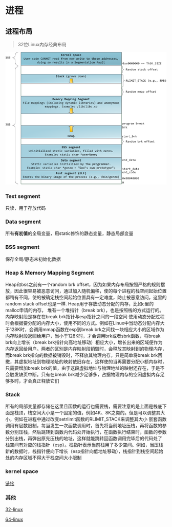 # 进程

## 进程布局

> 32位Linux内存经典布局

![Layout of 32bit linux process&apos;s memory](../../.gitbook/assets/linux_proc_mm_layout.png)

### Text segment

只读，用于存放代码

### Data segment

所有**有初值**的全局变量，用static修饰的静态变量，静态局部变量

### BSS segment

保存全局/静态未初始化数据

### Heap & Memory Mapping Segment

Heap和bss之前有一个random brk offset，因为如果内存布局按照严格的规则摆放，因此很容易被恶意访问，通过加入随机偏移，使的每个进程的栈空间起始位置都稍有不同，使的被确定栈空间起始位置具有一定难度，防止被恶意访问，这里的random stack offset也是一样.
Heap用于存放动态分配的内存，比如c里的malloc申请的内存，
堆有一个堆指针（break brk），也是按照栈的方式运行的。内存映射段是存在在break brk指针与esp指针之间的一段空间
使用动态分配过程时会根据要分配的内存大小，使用不同的方式。例如在Linux中当动态分配内存大于128K时，会调用mmap函数在esp到break brk之间找一块相应大小的区域作为内存映射段返回给用户，当小于128K时，才会调用brk或者sbrk函数，将break brk向上增长（break brk指针向高地址移动）相应大小，增长出来的区域便作为内存返回给用户。两者的区别是内存映射段销毁时，会释放其映射到的物理内存，而break brk指向的数据被销毁时，不释放其物理内存，只是简单将break brk回撤，其虚拟地址到物理地址的映射依旧存在，这样使的当再需要分配小额内存时，只需要增加break brk的值，由于这段虚拟地址与物理地址的映射还存在，于是不会触发缺页中断。只有在break brk减少足够多，占据物理内存的空闲虚拟内存足够多时，才会真正释放它们

### Stack

所有的局部变量都存储在这里且函数的运行也需要栈，需要注意的是上面是栈底下面是栈顶，栈空间大小是一个固定的值，例如4K、8K之类的。但是可以调整其大小，例如在进程中通过改变setrlimit函数的RLIMIT_STACK来调整其大小
嵌套函数调用有层数限制，每当发生一次函数调用时，首先将当前地址压栈，再将函数的参数分别压栈，然后跳转到函数内代码处开始执行，在函数执行结束时，函数的参数分别出栈，再弹出原先压栈的地址，这样就能跳转回函数调用完毕后的代码处了
栈空间有对应的栈指针（esp）。栈指针表示当前栈用了多少空间。例如，当压栈新的数据时，栈指针便向下增长（esp指针向低地址移动），栈指针到栈空间起始处的内存区域不得大于栈空间大小限制

### kernel space
[链接](https://zhuanlan.zhihu.com/p/68501351)

### 其他
[32-linux](https://www.arm.linux.org.uk/developer/memory.txt)

[64-linux](https://www.kernel.org/doc/Documentation/x86/x86_64/mm.txt)